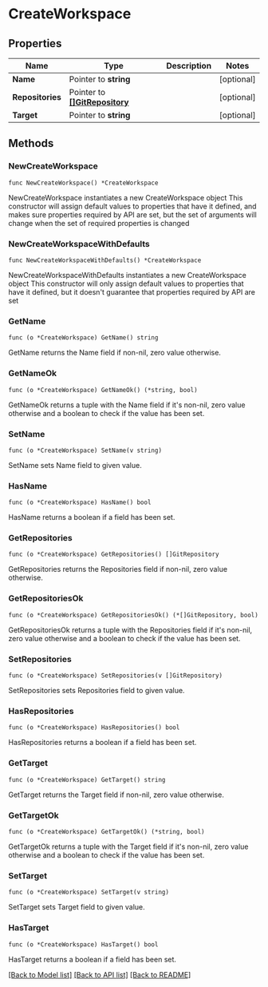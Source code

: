 # CreateWorkspace

## Properties

Name | Type | Description | Notes
------------ | ------------- | ------------- | -------------
**Name** | Pointer to **string** |  | [optional] 
**Repositories** | Pointer to [**[]GitRepository**](GitRepository.md) |  | [optional] 
**Target** | Pointer to **string** |  | [optional] 

## Methods

### NewCreateWorkspace

`func NewCreateWorkspace() *CreateWorkspace`

NewCreateWorkspace instantiates a new CreateWorkspace object
This constructor will assign default values to properties that have it defined,
and makes sure properties required by API are set, but the set of arguments
will change when the set of required properties is changed

### NewCreateWorkspaceWithDefaults

`func NewCreateWorkspaceWithDefaults() *CreateWorkspace`

NewCreateWorkspaceWithDefaults instantiates a new CreateWorkspace object
This constructor will only assign default values to properties that have it defined,
but it doesn't guarantee that properties required by API are set

### GetName

`func (o *CreateWorkspace) GetName() string`

GetName returns the Name field if non-nil, zero value otherwise.

### GetNameOk

`func (o *CreateWorkspace) GetNameOk() (*string, bool)`

GetNameOk returns a tuple with the Name field if it's non-nil, zero value otherwise
and a boolean to check if the value has been set.

### SetName

`func (o *CreateWorkspace) SetName(v string)`

SetName sets Name field to given value.

### HasName

`func (o *CreateWorkspace) HasName() bool`

HasName returns a boolean if a field has been set.

### GetRepositories

`func (o *CreateWorkspace) GetRepositories() []GitRepository`

GetRepositories returns the Repositories field if non-nil, zero value otherwise.

### GetRepositoriesOk

`func (o *CreateWorkspace) GetRepositoriesOk() (*[]GitRepository, bool)`

GetRepositoriesOk returns a tuple with the Repositories field if it's non-nil, zero value otherwise
and a boolean to check if the value has been set.

### SetRepositories

`func (o *CreateWorkspace) SetRepositories(v []GitRepository)`

SetRepositories sets Repositories field to given value.

### HasRepositories

`func (o *CreateWorkspace) HasRepositories() bool`

HasRepositories returns a boolean if a field has been set.

### GetTarget

`func (o *CreateWorkspace) GetTarget() string`

GetTarget returns the Target field if non-nil, zero value otherwise.

### GetTargetOk

`func (o *CreateWorkspace) GetTargetOk() (*string, bool)`

GetTargetOk returns a tuple with the Target field if it's non-nil, zero value otherwise
and a boolean to check if the value has been set.

### SetTarget

`func (o *CreateWorkspace) SetTarget(v string)`

SetTarget sets Target field to given value.

### HasTarget

`func (o *CreateWorkspace) HasTarget() bool`

HasTarget returns a boolean if a field has been set.


[[Back to Model list]](../README.md#documentation-for-models) [[Back to API list]](../README.md#documentation-for-api-endpoints) [[Back to README]](../README.md)


